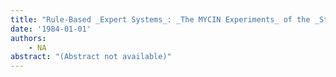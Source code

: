 ```yaml
---
title: "Rule-Based _Expert Systems_: _The MYCIN Experiments_ of the _Stanford Heuristic Programming Project_"
date: '1984-01-01'
authors: 
    - NA
abstract: "(Abstract not available)"
---
```


